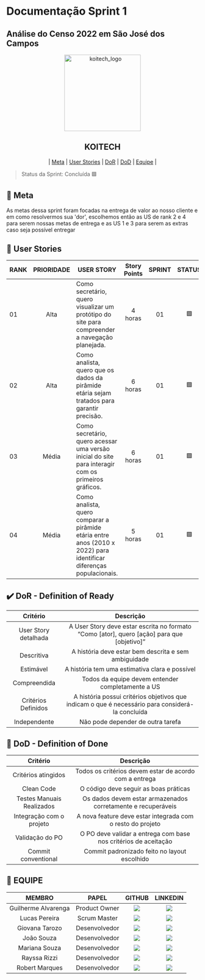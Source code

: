 # Documentação Sprint 1

## Análise do Censo 2022 em São José dos Campos

<p align="center">
  <img width="200" alt="koitech_logo" src="https://github.com/user-attachments/assets/53c3002d-f47b-466a-a532-b1b5d846d711" />
</p>

<h2 align="center">
  <b>KOITECH</b>
</h2>

<p align="center">
  | <a href ="#meta"> Meta</a>  |
  <a href ="#us"> User Stories</a>  |   
  <a href ="#dor">DoR</a>  |
  <a href ="#dod">DoD</a>  |
  <a href ="#equipe"> Equipe</a> |
</p>

> Status da Sprint: Concluída 🟩

## 🏅 Meta <a id="meta"></a>
As metas dessa sprint foram focadas na entrega de valor ao nosso cliente e em como resolvermos sua 'dor', escolhemos então as US de rank 2 e 4 para serem nossas metas de entrega e as US 1 e 3 para serem as extras caso seja possível entregar

## 📝 User Stories <a id="us"></a>

| RANK | PRIORIDADE | USER STORY                                                                                                           | Story Points | SPRINT | STATUS |
| ---- | :--------: | -------------------------------------------------------------------------------------------------------------------- | :----------: | :----: | :----: |
| 01   |    Alta    | Como secretário, quero visualizar um protótipo do site para compreender a navegação planejada.                       |   4 horas    |   01   |   🟩   |
| 02   |    Alta    | Como analista, quero que os dados da pirâmide etária sejam tratados para garantir precisão.                          |   6 horas    |   01   |   🟩   |
| 03   |   Média    | Como secretário, quero acessar uma versão inicial do site para interagir com os primeiros gráficos.                  |   6 horas    |   01   |   🟩   |
| 04   |   Média    | Como analista, quero comparar a pirâmide etária entre anos (2010 x 2022) para identificar diferenças populacionais.  |   5 horas    |   01   |   🟩   |

## ✔️ DoR - Definition of Ready

|         Critério     | Descrição                                                                                   |
|:--------------------:|:-------------------------------------------------------------------------------------------:|
| User Story detalhada | A User Story deve estar escrita no formato “Como [ator], quero [ação] para que [objetivo]”  |
| Descritiva           | A história deve estar bem descrita e sem ambiguidade                                        |
| Estimável            | A história tem uma estimativa clara e possível                                              |
| Compreendida         | Todos da equipe devem entender completamente a US                                           |
| Critérios Definidos  | A história possui critérios objetivos que indicam o que é necessário para considerá-la concluída |
| Independente         | Não pode depender de outra tarefa                                                           |



## 🎯 DoD - Definition of Done

|         Critério     | Descrição                                                                                   |
|:--------------------:|:-------------------------------------------------------------------------------------------:|
| Critérios atingidos  | Todos os critérios devem estar de acordo com a entrega                                      |
| Clean Code           | O código deve seguir as boas práticas                                                       |
| Testes Manuais Realizados | Os dados devem estar armazenados corretamente e recuperáveis                           |
| Integração com o projeto | A nova feature deve estar integrada com o resto do projeto                              |
| Validação do PO      | O PO deve validar a entrega com base nos critérios de aceitação                             |
| Commit conventional | Commit padronizado feito no layout escolhido                                                 |
## 👥 EQUIPE
| MEMBRO              | PAPEL         | GITHUB                                                                                                                                                        | LINKEDIN                                    |
| :-----------------: | :-----------: | :-----------------------------------------------------------------------------------------------------------------------------------------------------------: |:-------------------------------------------:| 
| Guilherme Alvarenga | Product Owner | <a href="https://github.com/hiGuigo"><img src="https://img.shields.io/badge/GitHub-100000?style=for-the-badge&logo=github&logoColor=white"></a> |<a href=""><img src="https://img.shields.io/badge/LinkedIn-0077B5?style=for-the-badge&logo=linkedin&logoColor=white"></a>
| Lucas Pereira       | Scrum Master  | <a href="http://github.com/lupesii"><img src="https://img.shields.io/badge/GitHub-100000?style=for-the-badge&logo=github&logoColor=white"></a>                |<a href=""><img src="https://img.shields.io/badge/LinkedIn-0077B5?style=for-the-badge&logo=linkedin&logoColor=white"></a>
| Giovana Tarozo      | Desenvolvedor | <a href="https://github.com/giotrzz"><img src="https://img.shields.io/badge/GitHub-100000?style=for-the-badge&logo=github&logoColor=white"></a>               |<a href=""><img src="https://img.shields.io/badge/LinkedIn-0077B5?style=for-the-badge&logo=linkedin&logoColor=white"></a>
| João Souza          | Desenvolvedor | <a href="https://github.com/joao-luis-0"><img src="https://img.shields.io/badge/GitHub-100000?style=for-the-badge&logo=github&logoColor=white"></a>           |<a href=""><img src="https://img.shields.io/badge/LinkedIn-0077B5?style=for-the-badge&logo=linkedin&logoColor=white"></a>
| Mariana Souza       | Desenvolvedor | <a href="https://github.com/nevesmariana"><img src="https://img.shields.io/badge/GitHub-100000?style=for-the-badge&logo=github&logoColor=white"></a>          |<a href=""><img src="https://img.shields.io/badge/LinkedIn-0077B5?style=for-the-badge&logo=linkedin&logoColor=white"></a>
| Rayssa Rizzi        | Desenvolvedor | <a href="https://github.com/rayssarizzi"><img src="https://img.shields.io/badge/GitHub-100000?style=for-the-badge&logo=github&logoColor=white"></a>           |<a href=""><img src="https://img.shields.io/badge/LinkedIn-0077B5?style=for-the-badge&logo=linkedin&logoColor=white"></a>
| Robert Marques      | Desenvolvedor | <a href="https://github.com/Robert-gus"><img src="https://img.shields.io/badge/GitHub-100000?style=for-the-badge&logo=github&logoColor=white"></a>            |<a href=""><img src="https://img.shields.io/badge/LinkedIn-0077B5?style=for-the-badge&logo=linkedin&logoColor=white"></a>
